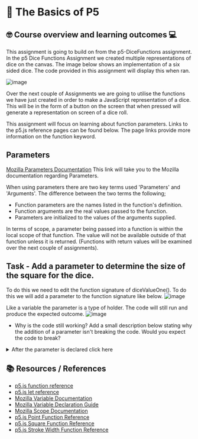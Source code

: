 # :wave: The Basics of P5 

## 🤓 Course overview and learning outcomes 💻

This assignment is going to build on from the p5-DiceFunctions assignment. In the p5 Dice Functions Assignment we created multiple representations of dice on the canvas. The image below shows an implementation of a six sided dice. The code provided in this assignment will display this when ran.

![image](https://user-images.githubusercontent.com/67816866/149947198-5007a33d-6497-413c-8a6f-8272f3261ac8.png)

Over the next couple of Assignments we are going to utilise the functions we have just created in order to make a JavaScript representation of a dice. This will be in the form of a button on the screen that when pressed will generate a representation on screen of a dice roll.

This assignment will focus on learning about function parameters. Links to the p5.js reference pages can be found below. The page links provide more information on the function keyword.

## Parameters
[Mozilla Parameters Documentation](https://developer.mozilla.org/en-US/docs/Glossary/Parameter) This link will take you to the Mozilla documentation regarding Parameters.

When using parameters there are two key terms used 'Parameters' and 'Arguments'. The difference between the two terms the following;
* Function parameters are the names listed in the function's definition.
* Function arguments are the real values passed to the function.
* Parameters are initialized to the values of the arguments supplied.

In terms of scope, a parameter being passed into a function is within the local scope of that function. The value will not be available outside of that function unless it is returned. (Functions with return values will be examined over the next couple of assignments).

## Task - Add a parameter to determine the size of the square for the dice.
To do this we need to edit the function signature of diceValueOne(). To do this we will add a parameter to the function signature like below.
![image](https://user-images.githubusercontent.com/67816866/150308886-02b319d2-96c4-4338-b160-e760f9fd6b57.png)

Like a variable the parameter is a type of holder. The code will still run and produce the expected outcome.
![image](https://user-images.githubusercontent.com/67816866/150310247-f471105a-b6d8-4bb8-b28e-f456cecce92a.png)

* Why is the code still working? 
Add a small description below stating why the addition of a parameter isn't breaking the code. Would you expect the code to break?


<details>
  <summary> After the parameter is declared click here </summary>
  Once the parameter is declared, it can be accessed throghout the scope of the function. We are able to reference it and the value of the argument provided.

  * Modify the process within the diceValueOne() function to make use of the size parameter that's being passed in. To see whats going on in more clearly, remove the other function calls of diceValue2-6() from the draw() function for the time being. (These functions can either be deleted or commented out).
  
  * Add a screenshot of the result below here.
  
  
  * What modifications do we need to make to the code/function in order for the dice to resemble a classic dice? Write down some ideas of what modifications are required below.
  
  <details>
    <summary> Click here to see how to use the parameters within code </summary>
  

    The 

  </details>


  ## Task
  * Make the same modifications to the other diceValueX() functions. 
  Post screenshots below of the outcomes of adding the size parameter to the dice functions.

  ## Extra task
  * Can you add parameters for the position (x and y) of the dice? What modifications are required to make the dice resemble a classic dice when the position is modified? 
  Post screenshots below of the outcomes of adding the position parameters to the dice functions.
  
</details>


## 📚  Resources / References
* [p5.js function reference](https://p5js.org/reference/#/p5/function)
* [p5.js let reference](https://p5js.org/reference/#/p5/let)
* [Mozilla Variable Documentation](https://developer.mozilla.org/en-US/docs/Glossary/Variable)
* [Mozilla Variable Declaration Guide](https://developer.mozilla.org/en-US/docs/Web/JavaScript/Guide/Grammar_and_types#declarations)
* [Mozilla Scope Documentation](https://developer.mozilla.org/en-US/docs/Glossary/Scope)
* [p5.js Point Function Reference](https://p5js.org/reference/#/p5/point) 
* [p5.js Square Function Reference](https://p5js.org/reference/#/p5/square)
* [p5.js Stroke Width Function Reference](https://p5js.org/reference/#/p5/strokeWeight)
